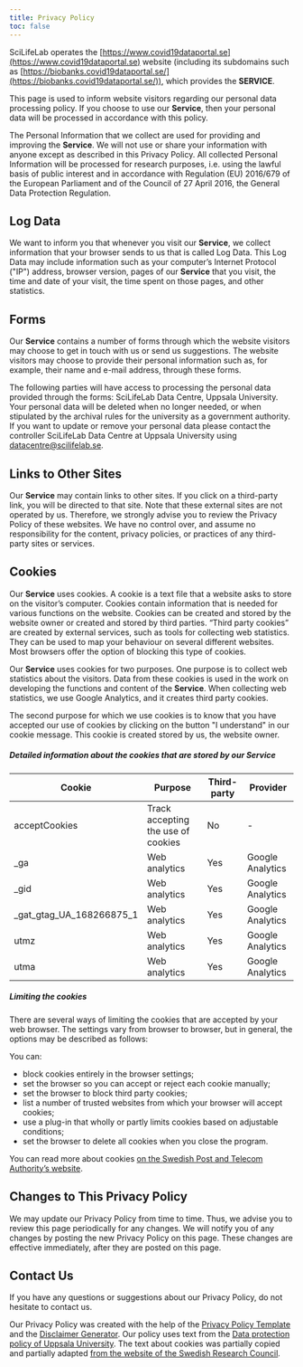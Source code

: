 ```yaml
---
title: Privacy Policy
toc: false
---
```


SciLifeLab operates the [https://www.covid19dataportal.se](https://www.covid19dataportal.se) website (including its subdomains such as [https://biobanks.covid19dataportal.se/](https://biobanks.covid19dataportal.se/)), which provides the **SERVICE**.

This page is used to inform website visitors regarding our personal data processing policy. If you choose to use our **Service**, then your personal data will be processed in accordance with this policy.

The Personal Information that we collect are used for providing and improving the **Service**.
We will not use or share your information with anyone except as described in this Privacy Policy. All collected Personal Information will be processed for research purposes, i.e. using the lawful basis of public interest and in accordance with Regulation (EU) 2016/679 of the European Parliament and of the Council of 27 April 2016, the General Data Protection Regulation.

## Log Data

We want to inform you that whenever you visit our **Service**, we collect information that your browser sends to us that is called Log Data. This Log Data may include information such as your computer’s Internet Protocol ("IP") address, browser version, pages of our **Service** that you visit, the time and date of your visit, the time spent on those pages, and other statistics.

## Forms

Our **Service** contains a number of forms through which the website visitors may choose to get in touch with us or send us suggestions. The website visitors may choose to provide their personal information such as, for example, their name and e-mail address, through these forms.

The following parties will have access to processing the personal data provided through the forms: SciLifeLab Data Centre, Uppsala University. Your personal data will be deleted when no longer needed, or when stipulated by the archival rules for the university as a government authority. If you want to update or remove your personal data please contact the controller SciLifeLab Data Centre at Uppsala University using datacentre@scilifelab.se.

## Links to Other Sites

Our **Service** may contain links to other sites. If you click on a third-party link, you will be directed to that site. Note that these external sites are not operated by us. Therefore, we strongly advise you to review the Privacy Policy of these websites. We have no control over, and assume no responsibility for the content, privacy policies, or practices of any third-party sites or services.

<a id="cookies"><h2>Cookies</h2></a>

Our **Service** uses cookies. A cookie is a text file that a website asks to store on the visitor’s computer. Cookies contain information that is needed for various functions on the website. Cookies can be created and stored by the website owner or created and stored by third parties. “Third party cookies” are created by external services, such as tools for collecting web statistics. They can be used to map your behaviour on several different websites. Most browsers offer the option of blocking this type of cookies.

Our **Service** uses cookies for two purposes. One purpose is to collect web statistics about the visitors. Data from these cookies is used in the work on developing the functions and content of the **Service**. When collecting web statistics, we use Google Analytics, and it creates third party cookies.

The second purpose for which we use cookies is to know that you have accepted our use of cookies by clicking on the button "I understand" in our cookie message. This cookie is created stored by us, the website owner.

##### Detailed information about the cookies that are stored by our **Service**

<table class="table table-hover table-responsive">
  <thead>
    <tr>
      <th scope="col">Cookie</th>
      <th scope="col">Purpose</th>
      <th scope="col">Third-party</th>
      <th scope="col">Provider</th>
    </tr>
  </thead>
  <tbody>
    <tr>
      <td>acceptCookies</td>
      <td>Track accepting the use of cookies</td>
      <td>No</td>
      <td>-</td>
    </tr>
    <tr>
      <td>_ga</td>
      <td>Web analytics</td>
      <td>Yes</td>
      <td>Google Analytics</td>
    </tr>
    <tr>
      <td>_gid</td>
      <td>Web analytics</td>
      <td>Yes</td>
      <td>Google Analytics</td>
    </tr>
    <tr>
      <td>_gat_gtag_UA_168266875_1</td>
      <td>Web analytics</td>
      <td>Yes</td>
      <td>Google Analytics</td>
    </tr>
    <tr>
      <td>utmz</td>
      <td>Web analytics</td>
      <td>Yes</td>
      <td>Google Analytics</td>
    </tr>
    <tr>
      <td>utma</td>
      <td>Web analytics</td>
      <td>Yes</td>
      <td>Google Analytics</td>
    </tr>
  </tbody>
</table>

##### Limiting the cookies

There are several ways of limiting the cookies that are accepted by your web browser. The settings vary from browser to browser, but in general, the options may be described as follows:

You can:

- block cookies entirely in the browser settings;  
- set the browser so you can accept or reject each cookie manually;  
- set the browser to block third party cookies;  
- list a number of trusted websites from which your browser will accept cookies;  
- use a plug-in that wholly or partly limits cookies based on adjustable conditions;  
- set the browser to delete all cookies when you close the program.

You can read more about cookies [on the Swedish Post and Telecom Authority’s website](https://pts.se/en/english-b/regulations2/legislation/electronic-communications-act/q/).

## Changes to This Privacy Policy

We may update our Privacy Policy from time to time.
Thus, we advise you to review this page periodically for any changes.
We will notify you of any changes by posting the new Privacy Policy on this page.
These changes are effective immediately, after they are posted on this page.

## Contact Us

If you have any questions or suggestions about our Privacy Policy, do not hesitate to contact us.

Our Privacy Policy was created with the help of the [Privacy Policy Template](https://www.privacypolicytemplate.net) and the [Disclaimer Generator](https://www.disclaimergenerator.org/). Our policy uses text from the [Data protection policy of Uppsala University](https://www.uu.se/en/about-uu/data-protection-policy). The text about cookies was partially copied and partially adapted [from the website of the Swedish Research Council](https://www.vr.se/english/about-cookies.html).
